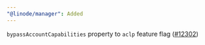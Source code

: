 ```yaml
---
"@linode/manager": Added
---
```


`bypassAccountCapabilities` property to `aclp` feature flag ([#12302](https://github.com/linode/manager/pull/12302))
